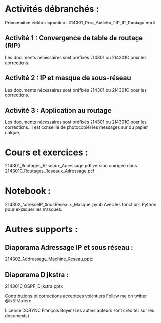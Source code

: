 # Activités débranchés :

Présentation vidéo disponible :
214301_Pres_Activite_RIP_IP_Routage.mp4

## Activité 1 : Convergence de table de routage (RIP)
Les documents nécessaires sont préfixés 214301 ou 214301C pour les corrections.

## Activité 2 : IP et masque de sous-réseau
Les documents nécessaires sont préfixés 214301 ou 214301C pour les corrections.

## Activité 3 : Application au routage
Les documents nécessaires sont préfixés 214301 ou 214301C pour les corrections.
Il est conseillé de photocopiér les messages sur du papier calque.

# Cours et exercices :

214301_Routages_Reseaux_Adressage.pdf
version corrigée dans 214301C_Routages_Reseaux_Adressage.pdf

# Notebook :
214302_AdresseIP_SousReseaux_Masque.ipynb
Avec les fonctions Python pour expliquer les masques.

# Autres supports :

## Diaporama Adressage IP et sous réseau :
214302_Addressage_Machine_Reseau.pptx

## Diaporama Dijkstra :
214301C_OSPF_Dijkstra.pptx

Contributions et corrections acceptées volontiers
Follow me on twitter @NSIMoliere

Licence CCBYNC François Boyer (Les autres auteurs sont crédités sur les documents)
